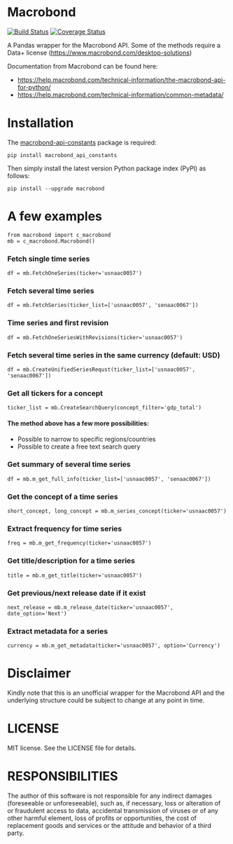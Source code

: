 # Macrobond
[![Build Status](http://img.shields.io/travis/badges/badgerbadgerbadger.svg?style=flat-square)](https://travis-ci.org/badges/badgerbadgerbadger)
[![Coverage Status](http://img.shields.io/coveralls/badges/badgerbadgerbadger.svg?style=flat-square)](https://coveralls.io/r/badges/badgerbadgerbadger) 

A Pandas wrapper for the Macrobond API. Some of the methods require a Data+ license (https://www.macrobond.com/desktop-solutions)

Documentation from Macrobond can be found here:
* https://help.macrobond.com/technical-information/the-macrobond-api-for-python/
* https://help.macrobond.com/technical-information/common-metadata/

# Installation
The [macrobond-api-constants](https://pypi.org/project/macrobond-api-constants/) package is required:

    pip install macrobond_api_constants
    
Then simply install the latest version Python package index (PyPI) as follows:
    
    pip install --upgrade macrobond

# A few examples

    from macrobond import c_macrobond
    mb = c_macrobond.Macrobond()

### Fetch single time series
    
	df = mb.FetchOneSeries(ticker='usnaac0057')

### Fetch several time series

    df = mb.FetchSeries(ticker_list=['usnaac0057', 'senaac0067'])

### Time series and first revision

    df = mb.FetchOneSeriesWithRevisions(ticker='usnaac0057')

### Fetch several time series in the same currency (default: USD)

    df = mb.CreateUnifiedSeriesRequst(ticker_list=['usnaac0057', 'senaac0067'])

### Get all tickers for a concept

    ticker_list = mb.CreateSearchQuery(concept_filter='gdp_total')

#### The method above has a few more possibilities:
* Possible to narrow to specific regions/countries
* Possible to create a free text search query

### Get summary of several time series

    df = mb.m_get_full_info(ticker_list=['usnaac0057', 'senaac0067'])

### Get the concept of a time series

    short_concept, long_concept = mb.m_series_concept(ticker='usnaac0057')

### Extract frequency for time series

    freq = mb.m_get_frequency(ticker='usnaac0057')

### Get title/description for a time series

    title = mb.m_get_title(ticker='usnaac0057')

### Get previous/next release date if it exist

    next_release = mb.m_release_date(ticker='usnaac0057', date_option='Next')

### Extract metadata for a series

    currency = mb.m_get_metadata(ticker='usnaac0057', option='Currency')

# Disclaimer
Kindly note that this is an unofficial wrapper for the Macrobond API and the underlying structure could be subject to change at any point in time.

# LICENSE
MIT license. See the LICENSE file for details.

# RESPONSIBILITIES

The author of this software is not responsible for any indirect damages (foreseeable or unforeseeable), such as, if necessary, loss or alteration of or fraudulent access to data, accidental transmission of viruses or of any other harmful element, loss of profits or opportunities, the cost of replacement goods and services or the attitude and behavior of a third party.
